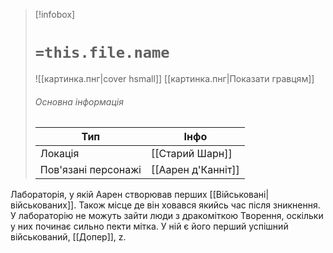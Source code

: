 > [!infobox]
> # `=this.file.name`
> ![[картинка.пнг|cover hsmall]]
> [[картинка.пнг|Показати гравцям]]
> ###### Основна інформація
> Тип | Інфо |
> ---|---|
> Локація | [[Старий Шарн]] |
> Пов'язані персонажі | [[Аарен д'Канніт]] |

Лабораторія, у якій Аарен створював перших [[Військовані|військованих]]. Також місце де він ховався якийсь час після зникнення. У лабораторію не можуть зайти люди з дракоміткою Творення, оскільки у них починає сильно пекти мітка. У ній є його перший успішний військований, [[Допер]], z. 

#### 